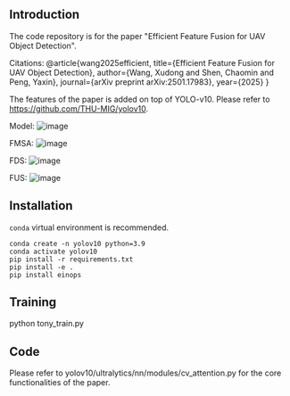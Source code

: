 ## Introduction
The code repository is for the paper "Efficient Feature Fusion for UAV Object Detection".

Citations:
@article{wang2025efficient,
  title={Efficient Feature Fusion for UAV Object Detection},
  author={Wang, Xudong and Shen, Chaomin and Peng, Yaxin},
  journal={arXiv preprint arXiv:2501.17983},
  year={2025}
}

The features of the paper is added on top of YOLO-v10.  Please refer to https://github.com/THU-MIG/yolov10.

Model:
![image](https://github.com/user-attachments/assets/8b47d704-fe1e-4d84-8489-24ca7912d2c8)

FMSA:
![image](https://github.com/user-attachments/assets/97dec717-971f-424f-b49f-4f9bdebb175c)

FDS:
![image](https://github.com/user-attachments/assets/23a5bc67-5661-47ac-991c-934a39b9b6bf)

FUS:
![image](https://github.com/user-attachments/assets/453dfab3-f14f-47f2-9289-f3f2a0bed643)


## Installation
`conda` virtual environment is recommended. 
```
conda create -n yolov10 python=3.9
conda activate yolov10
pip install -r requirements.txt
pip install -e .
pip install einops
```

## Training
python tony_train.py


## Code
Please refer to yolov10/ultralytics/nn/modules/cv_attention.py for the core functionalities of the paper.



